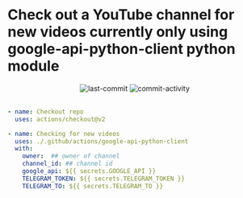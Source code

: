 # Check out a YouTube channel for new videos currently only using google-api-python-client python module
<div align='center'>
<img alt='last-commit' src='https://img.shields.io/github/last-commit/davoudarsalani/youtube-new-videos?&labelColor=black&color=grey&style=flat'>
<img alt='commit-activity' src='https://img.shields.io/github/commit-activity/m/davoudarsalani/youtube-new-videos?&labelColor=black&color=grey&style=flat'>
</div>
<br>

```yml
- name: Checkout repo
  uses: actions/checkout@v2

- name: Checking for new videos
  uses: ./.github/actions/google-api-python-client
  with:
    owner:  ## owner of channel
    channel_id: ## channel id
    google_api: ${{ secrets.GOOGLE_API }}
    TELEGRAM_TOKEN: ${{ secrets.TELEGRAM_TOKEN }}
    TELEGRAM_TO: ${{ secrets.TELEGRAM_TO }}
```
